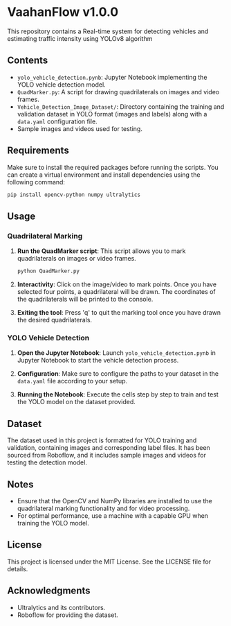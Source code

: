 # VaahanFlow v1.0.0
 This repository contains a Real-time system for detecting vehicles and estimating traffic intensity using YOLOv8 algorithm

## Contents

- `yolo_vehicle_detection.pynb`: Jupyter Notebook implementing the YOLO vehicle detection model.
- `QuadMarker.py`: A script for drawing quadrilaterals on images and video frames.
- `Vehicle_Detection_Image_Dataset/`: Directory containing the training and validation dataset in YOLO format (images and labels) along with a `data.yaml` configuration file.
- Sample images and videos used for testing.

## Requirements

Make sure to install the required packages before running the scripts. You can create a virtual environment and install dependencies using the following command:

```bash
pip install opencv-python numpy ultralytics
```

## Usage

### Quadrilateral Marking

1. **Run the QuadMarker script**: This script allows you to mark quadrilaterals on images or video frames.

   ```bash
   python QuadMarker.py
   ```

2. **Interactivity**: Click on the image/video to mark points. Once you have selected four points, a quadrilateral will be drawn. The coordinates of the quadrilaterals will be printed to the console.

3. **Exiting the tool**: Press 'q' to quit the marking tool once you have drawn the desired quadrilaterals.

### YOLO Vehicle Detection

1. **Open the Jupyter Notebook**: Launch `yolo_vehicle_detection.pynb` in Jupyter Notebook to start the vehicle detection process.

2. **Configuration**: Make sure to configure the paths to your dataset in the `data.yaml` file according to your setup.

3. **Running the Notebook**: Execute the cells step by step to train and test the YOLO model on the dataset provided.

## Dataset

The dataset used in this project is formatted for YOLO training and validation, containing images and corresponding label files. It has been sourced from Roboflow, and it includes sample images and videos for testing the detection model.

## Notes

- Ensure that the OpenCV and NumPy libraries are installed to use the quadrilateral marking functionality and for video processing.
- For optimal performance, use a machine with a capable GPU when training the YOLO model.

## License

This project is licensed under the MIT License. See the LICENSE file for details.

## Acknowledgments

- Ultralytics and its contributors.
- Roboflow for providing the dataset.
